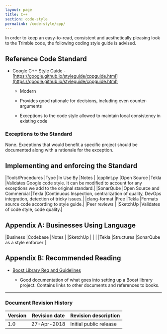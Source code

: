 ```yaml
---
layout: page
title: C++
section: code-style
permalink: /code-style/cpp/
---
```


In order to keep an easy-to-read, consistent and aesthetically pleasing look to the Trimble code, the following coding style guide is advised.

## Reference Code Standard

* Google C++ Style Guide - [https://google.github.io/styleguide/cppguide.html](https://google.github.io/styleguide/cppguide.html)

    * Modern

    * Provides good rationale for decisions, including even counter-arguments

    * Exceptions to the code style allowed to maintain local consistency in existing code

### Exceptions to the Standard

None. Exceptions that would benefit a specific project should be documented along with a rationale for the exception.

## Implementing and enforcing the Standard

|Tools/Procedures |Type                       |In Use By |Notes |
|cpplint.py       |Open Source                |Tekla     |Validates Google code style. It can be modified to account for any exceptions we add to the original standard.|
|SonarQube        |Open Source and Commercial |Tekla     |Continuous Inspection, centralization of quality, DevOps integration, detection of tricky issues.|
|clang-format     |Free                       |Tekla     |Formats source code according to style guide.|
|Peer reviews     |                           |SketchUp  |Validates of code style, code quality.|

## Appendix A: Businesses Using Language

|Business |Codebase   |Notes                          |
|SketchUp |           |                               |
|Tekla    |Structures |SonarQube as a  style enforcer |

## Appendix B: Recommended Reading

* [Boost Library Req and Guidelines](https://www.boost.org/development/requirements.html)

    * Good documentation of what goes into setting up a Boost library project. Contains links to other documents and references to books.

---
### Document Revision History

| Version | Revision date | Revision description   |
|---------|---------------|------------------------|
| 1.0     | 27-Apr-2018   | Initial public release |
